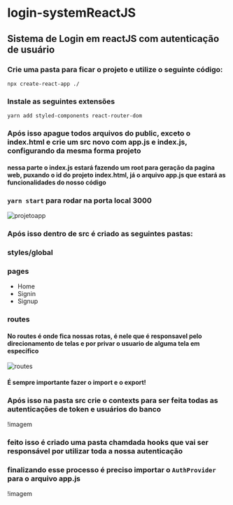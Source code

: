 # login-systemReactJS

## Sistema de Login em reactJS com autenticação de usuário

### Crie uma pasta para ficar o projeto e utilize o seguinte código:

`npx create-react-app ./`

### Instale as seguintes extensões

`yarn add styled-components react-router-dom`

### Após isso apague todos arquivos do public, exceto o index.html e crie um src novo com app.js e index.js, configurando da mesma forma projeto

#### nessa parte o index.js estará fazendo um root para geração da pagina web, puxando o id do projeto index.html, já o arquivo app.js que estará as funcionalidades do nosso código

### `yarn start` para rodar na porta local 3000

![projetoapp](https://user-images.githubusercontent.com/79342387/218337056-9c20d1b0-5995-4812-ad52-1ad50338f72f.png)


### Após isso dentro de src é criado as seguintes pastas:

### styles/global
### pages
* Home
* Signin
* Signup
### routes

#### No routes é onde fica nossas rotas, é nele que é responsavel pelo direcionamento de telas e por privar o usuario de alguma tela em específico

![routes](https://user-images.githubusercontent.com/79342387/218342484-8250c278-17e0-412e-9e93-14a365bd221e.png)

#### É sempre importante fazer o import e o export!

### Após isso na pasta src crie o contexts para ser feita todas as autenticações de token e usuários do banco

!imagem

### feito isso é criado uma pasta chamdada hooks que vai ser responsável por utilizar toda a nossa autenticação

### finalizando esse processo é preciso importar o `AuthProvider` para o arquivo app.js

!imagem
